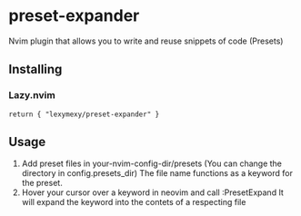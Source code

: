 # preset-expander
Nvim plugin that allows you to write and reuse snippets of code (Presets)

## Installing
### Lazy.nvim
`return { "lexymexy/preset-expander" }`

## Usage
1. Add preset files in your-nvim-config-dir/presets (You can change the directory in config.presets_dir)
   The file name functions as a keyword for the preset.
2. Hover your cursor over a keyword in neovim and call :PresetExpand
   It will expand the keyword into the contets of a respecting file
